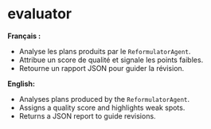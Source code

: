 # evaluator

**Français :**
- Analyse les plans produits par le `ReformulatorAgent`.
- Attribue un score de qualité et signale les points faibles.
- Retourne un rapport JSON pour guider la révision.

**English:**
- Analyses plans produced by the `ReformulatorAgent`.
- Assigns a quality score and highlights weak spots.
- Returns a JSON report to guide revisions.
